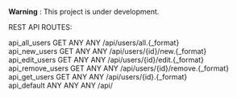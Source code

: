  **Warning** : This project is under development.

REST API ROUTES:

 api_all_users            GET    ANY    ANY  /api/users/all.{_format}          
 api_new_users            GET    ANY    ANY  /api/users/{id}/new.{_format}     
 api_edit_users           GET    ANY    ANY  /api/users/{id}/edit.{_format}    
 api_remove_users         GET    ANY    ANY  /api/users/{id}/remove.{_format}  
 api_get_users            GET    ANY    ANY  /api/users/{id}.{_format}         
 api_default              ANY    ANY    ANY  /api/ 